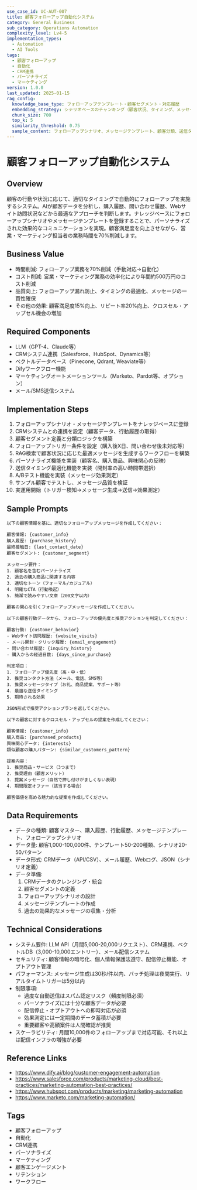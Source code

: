 ```yaml
---
use_case_id: UC-AUT-007
title: 顧客フォローアップ自動化システム
category: General Business
sub_category: Operations Automation
complexity_level: Lv4-5
implementation_types:
  - Automation
  - AI Tools
tags:
  - 顧客フォローアップ
  - 自動化
  - CRM連携
  - パーソナライズ
  - マーケティング
version: 1.0.0
last_updated: 2025-01-15
rag_config:
  knowledge_base_type: フォローアップテンプレート・顧客セグメント・対応履歴
  embedding_strategy: シナリオベースのチャンキング（顧客状況、タイミング、メッセージ内容）
  chunk_size: 700
  top_k: 5
  similarity_threshold: 0.75
  sample_content: フォローアップシナリオ、メッセージテンプレート、顧客分類、送信タイミング
---
```


# 顧客フォローアップ自動化システム

## Overview

顧客の行動や状況に応じて、適切なタイミングで自動的にフォローアップを実施するシステム。AIが顧客データを分析し、購入履歴、問い合わせ履歴、Webサイト訪問状況などから最適なアプローチを判断します。ナレッジベースにフォローアップシナリオやメッセージテンプレートを登録することで、パーソナライズされた効果的なコミュニケーションを実現。顧客満足度を向上させながら、営業・マーケティング担当者の業務時間を70%削減します。

## Business Value

- 時間削減: フォローアップ業務を70%削減（手動対応→自動化）
- コスト削減: 営業・マーケティング業務の効率化により年間約500万円のコスト削減
- 品質向上: フォローアップ漏れ防止、タイミングの最適化、メッセージの一貫性確保
- その他の効果: 顧客満足度15%向上、リピート率20%向上、クロスセル・アップセル機会の増加

## Required Components

- LLM（GPT-4、Claude等）
- CRMシステム連携（Salesforce、HubSpot、Dynamics等）
- ベクトルデータベース（Pinecone, Qdrant, Weaviate等）
- Difyワークフロー機能
- マーケティングオートメーションツール（Marketo、Pardot等、オプション）
- メール/SMS送信システム

## Implementation Steps

1. フォローアップシナリオ・メッセージテンプレートをナレッジベースに登録
2. CRMシステムとの連携を設定（顧客データ、行動履歴の取得）
3. 顧客セグメント定義と分類ロジックを構築
4. フォローアップトリガー条件を設定（購入後X日、問い合わせ後未対応等）
5. RAG検索で顧客状況に応じた最適メッセージを生成するワークフローを構築
6. パーソナライズ機能を実装（顧客名、購入商品、興味関心の反映）
7. 送信タイミング最適化機能を実装（開封率の高い時間帯選択）
8. A/Bテスト機能を実装（メッセージ効果測定）
9. サンプル顧客でテストし、メッセージ品質を検証
10. 実運用開始（トリガー検知→メッセージ生成→送信→効果測定）

## Sample Prompts

```
以下の顧客情報を基に、適切なフォローアップメッセージを作成してください：

顧客情報: {customer_info}
購入履歴: {purchase_history}
最終接触日: {last_contact_date}
顧客セグメント: {customer_segment}

メッセージ要件：
1. 顧客名を含むパーソナライズ
2. 過去の購入商品に関連する内容
3. 適切なトーン（フォーマル/カジュアル）
4. 明確なCTA（行動喚起）
5. 簡潔で読みやすい文章（200文字以内）

顧客の関心を引くフォローアップメッセージを作成してください。
```

```
以下の顧客行動データから、フォローアップの優先度と推奨アクションを判定してください：

顧客行動: {customer_behavior}
- Webサイト訪問履歴: {website_visits}
- メール開封・クリック履歴: {email_engagement}
- 問い合わせ履歴: {inquiry_history}
- 購入からの経過日数: {days_since_purchase}

判定項目：
1. フォローアップ優先度（高・中・低）
2. 推奨コンタクト方法（メール、電話、SMS等）
3. 推奨メッセージタイプ（お礼、商品提案、サポート等）
4. 最適な送信タイミング
5. 期待される効果

JSON形式で推奨アクションプランを返してください。
```

```
以下の顧客に対するクロスセル・アップセルの提案を作成してください：

顧客情報: {customer_info}
購入商品: {purchased_products}
興味関心データ: {interests}
類似顧客の購入パターン: {similar_customers_pattern}

提案内容：
1. 推奨商品・サービス（3つまで）
2. 推奨理由（顧客メリット）
3. 提案メッセージ（自然で押し付けがましくない表現）
4. 期間限定オファー（該当する場合）

顧客価値を高める魅力的な提案を作成してください。
```

## Data Requirements

- データの種類: 顧客マスター、購入履歴、行動履歴、メッセージテンプレート、フォローアップシナリオ
- データ量: 顧客1,000-100,000件、テンプレート50-200種類、シナリオ20-50パターン
- データ形式: CRMデータ（API/CSV）、メール履歴、Webログ、JSON（シナリオ定義）
- データ準備:
  1. CRMデータのクレンジング・統合
  2. 顧客セグメントの定義
  3. フォローアップシナリオの設計
  4. メッセージテンプレートの作成
  5. 過去の効果的なメッセージの収集・分析

## Technical Considerations

- システム要件: LLM API（月間5,000-20,000リクエスト）、CRM連携、ベクトルDB（3,000-10,000エントリー）、メール配信システム
- セキュリティ: 顧客情報の暗号化、個人情報保護法遵守、配信停止機能、オプトアウト管理
- パフォーマンス: メッセージ生成は30秒/件以内、バッチ処理は夜間実行、リアルタイムトリガーは5分以内
- 制限事項:
  - 過度な自動送信はスパム認定リスク（頻度制限必須）
  - パーソナライズには十分な顧客データが必要
  - 配信停止・オプトアウトへの即時対応が必須
  - 効果測定には一定期間のデータ蓄積が必要
  - 重要顧客や高額案件は人間確認が推奨
- スケーラビリティ: 月間10,000件のフォローアップまで対応可能、それ以上は配信インフラの増強が必要

## Reference Links

- https://www.dify.ai/blog/customer-engagement-automation
- https://www.salesforce.com/products/marketing-cloud/best-practices/marketing-automation-best-practices/
- https://www.hubspot.com/products/marketing/marketing-automation
- https://www.marketo.com/marketing-automation/

## Tags

- 顧客フォローアップ
- 自動化
- CRM連携
- パーソナライズ
- マーケティング
- 顧客エンゲージメント
- リテンション
- ワークフロー
